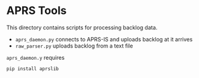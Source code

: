 # APRS Tools

This directory contains scripts for processing backlog data.

* `aprs_daemon.py` connects to APRS-IS and uploads backlog at it arrives
* `raw_parser.py` uploads backlog from a text file

`aprs_daemon.y` requires
```
pip install aprslib
```
